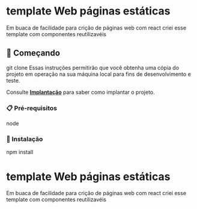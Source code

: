 # template Web páginas estáticas

Em buaca de facilidade para crição de páginas web com react criei esse template com componentes reutilizavéis

## 🚀 Começando
git clone
Essas instruções permitirão que você obtenha uma cópia do projeto em operação na sua máquina local para fins de desenvolvimento e teste.

Consulte **[Implantação](#-implanta%C3%A7%C3%A3o)** para saber como implantar o projeto.

### 📋 Pré-requisitos

node 


### 🔧 Instalação

npm install 

# template Web páginas estáticas

Em buaca de facilidade para crição de páginas web com react criei esse template com componentes reutilizavéis


